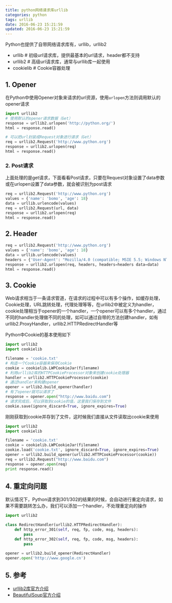 ```yaml
---
title: python网络请求库urllib
categories: python
tags: urllib
date: 2016-06-23 15:21:59
updated: 2016-06-23 15:21:59
---
```


Python也提供了自带网络请求库有，urllib，urllib2

* urllib          # 初级url请求库，提供最基本的url请求，header都不支持
* urllib2         # 高级url请求库，通常与urllib库一起使用
* cookielib       # Cookie容器处理

<!-- more -->

## 1. Opener

在Python中使用Opener对象来请求的url资源，使用`urlopen`方法则调用默认的opener请求

```py
import urllib2
# 使用默认的opener请求数据（Get）
response = urllib2.urlopen('http://python.org/')
html = response.read()

# 可以把url封装成Request对象进行请求（Get）
req = urllib2.Request('http://www.python.org')
response = urllib2.urlopen(req)
html = response.read()
```

### 2. Post请求

上面处理的是get请求，下面看看Post请求，只要在Request对象设置了data参数或在urlopen设置了data参数，就会被识别为post请求

```py
req = urllib2.Request('http://www.python.org')
values = {'name': 'bomo', 'age': 18}
data = urllib.urlencode(values)
req = urllib2.Request(url, data)
response = urllib2.urlopen(req)
html = response.read()
```

## 2. Header

```py
req = urllib2.Request('http://www.python.org')
values = {'name': 'bomo', 'age': 18}
data = urllib.urlencode(values)
headers = {'User-Agent': "Mozilla/4.0 (compatible; MSIE 5.5; Windows NT)"}
response = urllib2.urlopen(req, headers, headers=headers data=data)
html = response.read()
```

## 3. Cookie

Web请求相当于一条请求管道，在请求的过程中可以有多个操作，如缓存处理，Cookie处理，URL跳转处理，代理处理等等，在urllib2中被定义为handler，cookie处理相当于opener的一个handler，一个opener可以有多个handler，通过不同的handler处理做不同的处理，如可以通过自带的方法创建handler，如有urllib2.ProxyHandler，urllib2.HTTPRedirectHandler等

Python中Cookie的基本使用如下

```py
import urllib2
import cookielib

filename = 'cookie.txt'
# 构造一个Cookie容器来保存Cookie
cookie = cookielib.LWPCookieJar(filename)
# 利用urllib2库的HTTPCookieProcessor对象来创建cookie处理器
handler = urllib2.HTTPCookieProcessor(cookie)
# 通过handler来构建opener
opener = urllib2.build_opener(handler)
# 有了opener就可以请求了
response = opener.open("http://www.baidu.com")
# 请求完成后，可以获取到cookie的值，这里我们保存到文件
cookie.save(ignore_discard=True, ignore_expires=True)
```

刚刚获取到cookie并存到了文件，这时候我们直接从文件读取出cookie来使用

```py
import urllib2
import cookielib

filename = 'cookie.txt'
cookie = cookielib.LWPCookieJar(filename)
cookie.load('cookie.txt', ignore_discard=True, ignore_expires=True)
opener = urllib2.build_opener(urllib2.HTTPCookieProcessor(cookie))
req = urllib2.Request("http://www.baidu.com")
response = opener.open(req)
print response.read()
```

## 4. 重定向问题

默认情况下，Python请求到301/302的结果的时候，会自动进行重定向请求，如果不需要跳转怎么办，我们可以添加一个handler，不处理重定向的操作

```py
import urllib2

class RedirectHandler(urllib2.HTTPRedirectHandler):
    def http_error_301(self, req, fp, code, msg, headers):
        pass
    def http_error_302(self, req, fp, code, msg, headers):
        pass

opener = urllib2.build_opener(RedirectHandler)
opener.open('http://www.google.cn')
```

## 5. 参考

* [urllib2库官方介绍](https://docs.python.org/2/library/index.html)
* [BeautifulSoup官方介绍](https://www.crummy.com/software/BeautifulSoup/bs4/doc.zh/)
